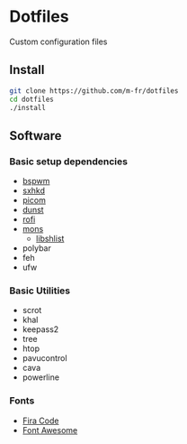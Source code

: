# Dotfiles
Custom configuration files

## Install

```bash
git clone https://github.com/m-fr/dotfiles
cd dotfiles
./install
```

## Software

### Basic setup dependencies

- [bspwm](https://github.com/baskerville/bspwm)
- [sxhkd](https://github.com/baskerville/sxhkd)
- [picom](https://github.com/yshui/picom)
- [dunst](https://github.com/dunst-project/dunst)
- [rofi](https://github.com/davatorium/rofi)
- [mons](https://github.com/Ventto/mons)
  - [libshlist](https://github.com/Ventto/libshlist)
- polybar
- feh
- ufw

### Basic Utilities

- scrot
- khal
- keepass2
- tree
- htop
- pavucontrol
- cava
- powerline

### Fonts

- [Fira Code](https://github.com/tonsky/FiraCode)
- [Font Awesome](https://github.com/FortAwesome/Font-Awesome)

